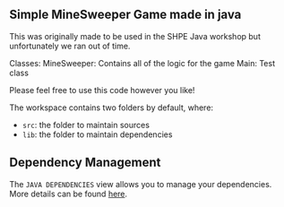 ## Simple MineSweeper Game made in java

This was originally made to be used in the SHPE Java workshop but unfortunately we ran out of time. 

Classes:
  MineSweeper: Contains all of the logic for the game
  Main: Test class

Please feel free to use this code however you like!


The workspace contains two folders by default, where:

- `src`: the folder to maintain sources
- `lib`: the folder to maintain dependencies

## Dependency Management

The `JAVA DEPENDENCIES` view allows you to manage your dependencies. More details can be found [here](https://github.com/microsoft/vscode-java-pack/blob/master/release-notes/v0.9.0.md#work-with-jar-files-directly).
